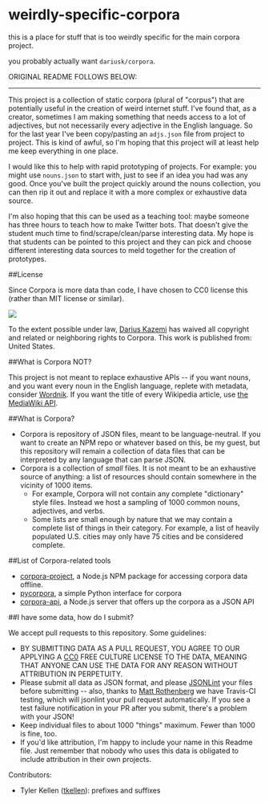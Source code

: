 # weirdly-specific-corpora

this is a place for stuff that is too weirdly specific for the main corpora project.

you probably actually want `dariusk/corpora`.









ORIGINAL README FOLLOWS BELOW:

---------------------------------------

This project is a collection of static corpora (plural of "corpus") that are potentially useful in the creation of weird internet stuff. I've found that, as a creator, sometimes I am making something that needs access to a lot of adjectives, but not necessarily every adjective in the English language. So for the last year I've been copy/pasting an `adjs.json` file from project to project. This is kind of awful, so I'm hoping that this project will at least help me keep everything in one place.

I would like this to help with rapid prototyping of projects. For example: you might use `nouns.json` to start with, just to see if an idea you had was any good. Once you've built the project quickly around the nouns collection, you can then rip it out and replace it with a more complex or exhaustive data source.

I'm also hoping that this can be used as a teaching tool: maybe someone has three hours to teach how to make Twitter bots. That doesn't give the student much time to find/scrape/clean/parse interesting data. My hope is that students can be pointed to this project and they can pick and choose different interesting data sources to meld together for the creation of prototypes.

##License

Since Corpora is more data than code, I have chosen to CC0 license this (rather than MIT license or similar).

<a href="http://creativecommons.org/publicdomain/zero/1.0/"><img src="http://i.creativecommons.org/p/zero/1.0/88x31.png"></a>

To the extent possible under law, [Darius Kazemi](http://tinysubversions.com) has waived all copyright and related or neighboring rights to Corpora. This work is published from: United States.

##What is Corpora NOT?

This project is not meant to replace exhaustive APIs -- if you want nouns, and you want every noun in the English language, replete with metadata, consider [Wordnik](http://developer.wordnik.com/docs). If you want the title of every Wikipedia article, use [the MediaWiki API](http://www.mediawiki.org/wiki/API:Main_page).

##What is Corpora?

 * Corpora is repository of JSON files, meant to be language-neutral. If you want to create an NPM repo or whatever based on this, be my guest, but this repository will remain a collection of data files that can be interpreted by any language that can parse JSON.
 * Corpora is a collection of _small_ files. It is not meant to be an exhaustive source of anything: a list of resources should contain somewhere in the vicinity of 1000 items.
   * For example, Corpora will not contain any complete "dictionary" style files. Instead we host a sampling of 1000 common nouns, adjectives, and verbs.
   * Some lists are small enough by nature that we may contain a complete list of things in their category. For example, a list of heavily populated U.S. cities may only have 75 cities and be considered complete.

##List of Corpora-related tools

 * [corpora-project](https://www.npmjs.com/package/corpora-project), a Node.js NPM package for accessing corpora data offline.
 * [pycorpora](https://github.com/aparrish/pycorpora), a simple Python interface for corpora
 * [corpora-api](https://github.com/coleww/corpora-api), a Node.js server that offers up the corpora as a JSON API

##I have some data, how do I submit?

We accept pull requests to this repository. Some guidelines:

 * BY SUBMITTING DATA AS A PULL REQUEST, YOU AGREE TO OUR APPLYING A [CC0](http://creativecommons.org/publicdomain/zero/1.0/) FREE CULTURE LICENSE TO THE DATA, MEANING THAT ANYONE CAN USE THE DATA FOR ANY REASON WITHOUT ATTRIBUTION IN PERPETUITY.
 * Please submit all data as JSON format, and please [JSONLint](http://jsonlint.com/) your files before submitting -- also, thanks to [Matt Rothenberg](https://github.com/mroth) we have Travis-CI testing, which will jsonlint your pull request automatically. If you see a test failure notification in your PR after you submit, there's a problem with your JSON!
 * Keep individual files to about 1000 "things" maximum. Fewer than 1000 is fine, too.
 * If you'd like attribution, I'm happy to include your name in this Readme file. Just remember that nobody who uses this data is obligated to include attribution in their own projects.

Contributors:

 * Tyler Kellen ([tkellen](https://github.com/tkellen)): prefixes and suffixes
